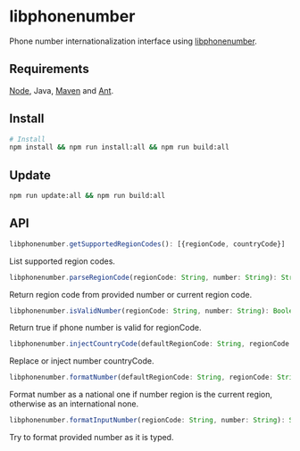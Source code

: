 # libphonenumber

Phone number internationalization interface using [libphonenumber](https://github.com/googlei18n/libphonenumber).

## Requirements

[Node](https://nodejs.org/en/), Java, [Maven](https://maven.apache.org/) and [Ant](https://ant.apache.org/).

## Install

```bash
# Install
npm install && npm run install:all && npm run build:all
```

## Update

```bash
npm run update:all && npm run build:all
```

## API

```javascript
libphonenumber.getSupportedRegionCodes(): [{regionCode, countryCode}]
```

List supported region codes.

```javascript
libphonenumber.parseRegionCode(regionCode: String, number: String): String
```

Return region code from provided number or current region code.

```javascript
libphonenumber.isValidNumber(regionCode: String, number: String): Boolean
```

Return true if phone number is valid for regionCode.

```javascript
libphonenumber.injectCountryCode(defaultRegionCode: String, regionCode: String, number: String): Boolean
```

Replace or inject number countryCode.

```javascript
libphonenumber.formatNumber(defaultRegionCode: String, regionCode: String, number: String): String
```

Format number as a national one if number region is the current region, otherwise as an international none.

```javascript
libphonenumber.formatInputNumber(regionCode: String, number: String): String
```

Try to format provided number as it is typed.
